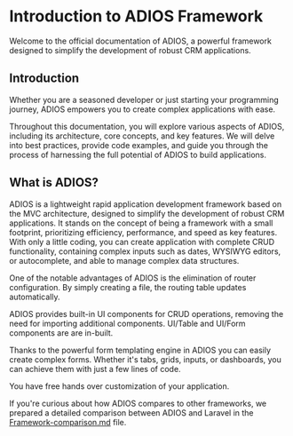 # Introduction to ADIOS Framework

Welcome to the official documentation of ADIOS, a powerful framework designed to simplify the development of robust CRM applications.

## Introduction

Whether you are a seasoned developer or just starting your programming journey, ADIOS empowers you to create complex applications with ease.

Throughout this documentation, you will explore various aspects of ADIOS, including its architecture, core concepts, and key features. We will delve into best practices, provide code examples, and guide you through the process of harnessing the full potential of ADIOS to build applications.

## What is ADIOS?

ADIOS is a lightweight rapid application development framework based on the MVC architecture, designed to simplify the development of robust CRM applications. It stands on the concept of being a framework with a small footprint, prioritizing efficiency, performance, and speed as key features. With only a little coding, you can create application with complete CRUD functionality, containing complex inputs such as dates, WYSIWYG editors, or autocomplete, and able to manage complex data structures.

One of the notable advantages of ADIOS is the elimination of router configuration. By simply creating a file, the routing table updates automatically.

ADIOS provides built-in UI components for CRUD operations, removing the need for importing additional components. UI/Table and UI/Form components are are in-built.

Thanks to the powerful form templating engine in ADIOS you can easily create complex forms. Whether it's tabs, grids, inputs, or dashboards, you can achieve them with just a few lines of code.

You have free hands over customization of your application.

If you're curious about how ADIOS compares to other frameworks, we prepared a detailed comparison between ADIOS and Laravel in the [Framework-comparison.md](./1.Introduction/Framework-comparison.md) file.
